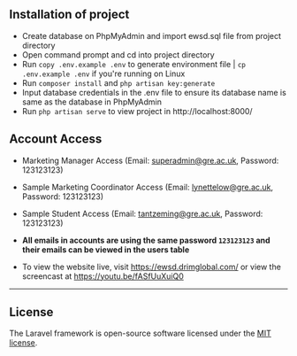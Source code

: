 ## Installation of project
- Create database on PhpMyAdmin and import ewsd.sql file from project directory
- Open command prompt and cd into project directory
- Run `copy .env.example .env` to generate environment file | `cp .env.example .env` if you're running on Linux
- Run `composer install` and `php artisan key:generate`
- Input database credentials in the .env file to ensure its database name is same as the database in PhpMyAdmin
- Run `php artisan serve` to view project in http://localhost:8000/

## Account Access
- Marketing Manager Access (Email: superadmin@gre.ac.uk, Password: 123123123)
- Sample Marketing Coordinator Access (Email: lynettelow@gre.ac.uk, Password: 123123123)
- Sample Student Access (Email: tantzeming@gre.ac.uk, Password: 123123123)
- **All emails in accounts are using the same password `123123123` and their emails can be viewed in the users table**

- To view the website live, visit https://ewsd.drimglobal.com/ or view the screencast at https://youtu.be/fASfUuXuiQ0
-------

## License

The Laravel framework is open-source software licensed under the [MIT license](https://opensource.org/licenses/MIT).
